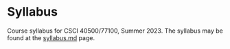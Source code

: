 # Syllabus

Course syllabus for CSCI 40500/77100, Summer 2023. The syllabus may be found at the [syllabus.md] page.

[syllabus.md]: https://github.com/CSCI-40500-77100-Summer-2023/Syllabus/blob/master/syllabus.md
